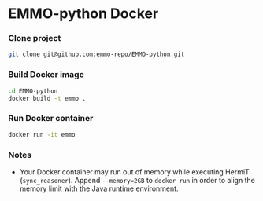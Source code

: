 # EMMO-python Docker

### Clone project

```bash
git clone git@github.com:emmo-repo/EMMO-python.git
```

### Build Docker image

```bash
cd EMMO-python
docker build -t emmo .
```

### Run Docker container

```bash
docker run -it emmo
```

### Notes

* Your Docker container may run out of memory while executing HermiT
  (``sync_reasoner``). Append ``--memory=2GB`` to ``docker run`` in
  order to align the memory limit with the Java runtime environment.
